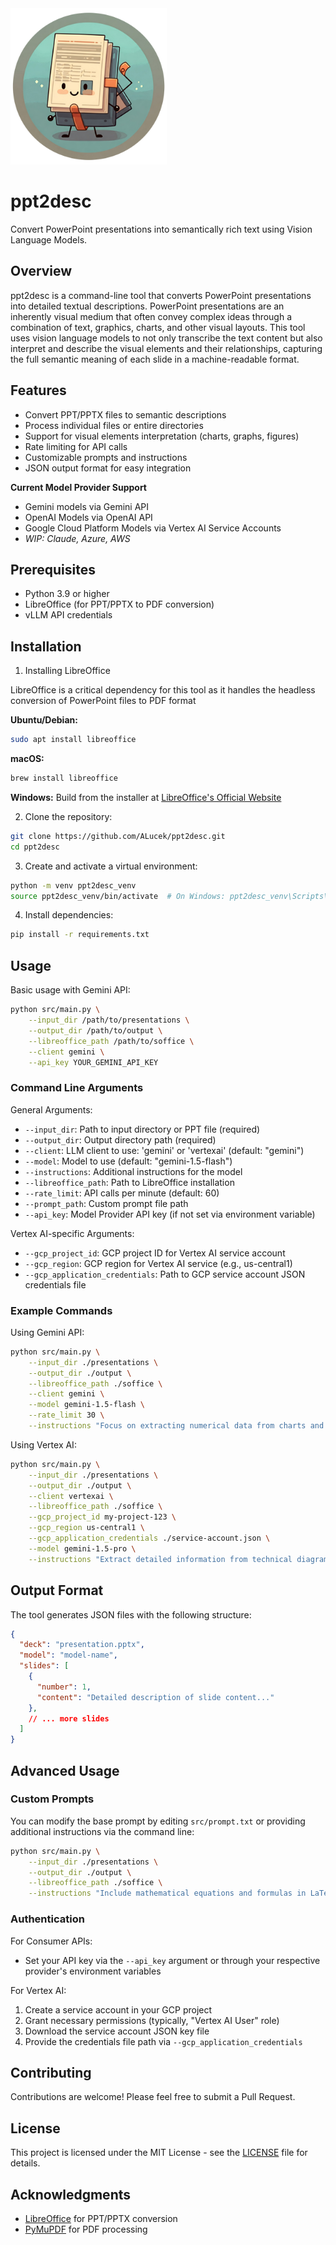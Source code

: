 <img src="ppt2desc_icon.png" width=250>

# ppt2desc

Convert PowerPoint presentations into semantically rich text using Vision Language Models.

## Overview

ppt2desc is a command-line tool that converts PowerPoint presentations into detailed textual descriptions. PowerPoint presentations are an inherently visual medium that often convey complex ideas through a combination of text, graphics, charts, and other visual layouts. This tool uses vision language models to not only transcribe the text content but also interpret and describe the visual elements and their relationships, capturing the full semantic meaning of each slide in a machine-readable format.

## Features

- Convert PPT/PPTX files to semantic descriptions
- Process individual files or entire directories
- Support for visual elements interpretation (charts, graphs, figures)
- Rate limiting for API calls
- Customizable prompts and instructions
- JSON output format for easy integration

**Current Model Provider Support**
- Gemini models via Gemini API
- OpenAI Models via OpenAI API
- Google Cloud Platform Models via Vertex AI Service Accounts
- *WIP: Claude, Azure, AWS*

## Prerequisites

- Python 3.9 or higher
- LibreOffice (for PPT/PPTX to PDF conversion)
- vLLM API credentials

## Installation

1. Installing LibreOffice

LibreOffice is a critical dependency for this tool as it handles the headless conversion of PowerPoint files to PDF format

**Ubuntu/Debian:**
```bash
sudo apt install libreoffice
```

**macOS:**
```bash
brew install libreoffice
```

**Windows:**
Build from the installer at [LibreOffice's Official Website](https://www.libreoffice.org/download/download/)

2. Clone the repository:
```bash
git clone https://github.com/ALucek/ppt2desc.git
cd ppt2desc
```

3. Create and activate a virtual environment:
```bash
python -m venv ppt2desc_venv
source ppt2desc_venv/bin/activate  # On Windows: ppt2desc_venv\Scripts\activate
```

4. Install dependencies:
```bash
pip install -r requirements.txt
```

## Usage

Basic usage with Gemini API:
```bash
python src/main.py \
    --input_dir /path/to/presentations \
    --output_dir /path/to/output \
    --libreoffice_path /path/to/soffice \
    --client gemini \
    --api_key YOUR_GEMINI_API_KEY
```

### Command Line Arguments

General Arguments:
- `--input_dir`: Path to input directory or PPT file (required)
- `--output_dir`: Output directory path (required)
- `--client`: LLM client to use: 'gemini' or 'vertexai' (default: "gemini")
- `--model`: Model to use (default: "gemini-1.5-flash")
- `--instructions`: Additional instructions for the model
- `--libreoffice_path`: Path to LibreOffice installation
- `--rate_limit`: API calls per minute (default: 60)
- `--prompt_path`: Custom prompt file path
- `--api_key`: Model Provider API key (if not set via environment variable)

Vertex AI-specific Arguments:
- `--gcp_project_id`: GCP project ID for Vertex AI service account
- `--gcp_region`: GCP region for Vertex AI service (e.g., us-central1)
- `--gcp_application_credentials`: Path to GCP service account JSON credentials file

### Example Commands

Using Gemini API:
```bash
python src/main.py \
    --input_dir ./presentations \
    --output_dir ./output \
    --libreoffice_path ./soffice \
    --client gemini \
    --model gemini-1.5-flash \
    --rate_limit 30 \
    --instructions "Focus on extracting numerical data from charts and graphs"
```

Using Vertex AI:
```bash
python src/main.py \
    --input_dir ./presentations \
    --output_dir ./output \
    --client vertexai \
    --libreoffice_path ./soffice \
    --gcp_project_id my-project-123 \
    --gcp_region us-central1 \
    --gcp_application_credentials ./service-account.json \
    --model gemini-1.5-pro \
    --instructions "Extract detailed information from technical diagrams"
```

## Output Format

The tool generates JSON files with the following structure:

```json
{
  "deck": "presentation.pptx",
  "model": "model-name",
  "slides": [
    {
      "number": 1,
      "content": "Detailed description of slide content..."
    },
    // ... more slides
  ]
}
```

## Advanced Usage

### Custom Prompts

You can modify the base prompt by editing `src/prompt.txt` or providing additional instructions via the command line:

```bash
python src/main.py \
    --input_dir ./presentations \
    --output_dir ./output \
    --libreoffice_path ./soffice \
    --instructions "Include mathematical equations and formulas in LaTeX format"
```

### Authentication

For Consumer APIs:
- Set your API key via the `--api_key` argument or through your respective provider's environment variables

For Vertex AI:
1. Create a service account in your GCP project
2. Grant necessary permissions (typically, "Vertex AI User" role)
3. Download the service account JSON key file
4. Provide the credentials file path via `--gcp_application_credentials`

## Contributing

Contributions are welcome! Please feel free to submit a Pull Request.

## License

This project is licensed under the MIT License - see the [LICENSE](LICENSE) file for details.

## Acknowledgments

- [LibreOffice](https://www.libreoffice.org/) for PPT/PPTX conversion
- [PyMuPDF](https://pymupdf.readthedocs.io/en/latest/) for PDF processing